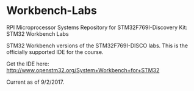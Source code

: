 # Workbench-Labs
RPI Microprocessor Systems Repository for STM32F769I-Discovery Kit: STM32 Workbench Labs

STM32 Workbench versions of the STM32F769I-DISCO labs. 
This is the officially supported IDE for the course.

Get the IDE here:
http://www.openstm32.org/System+Workbench+for+STM32

Current as of 9/2/2017.
